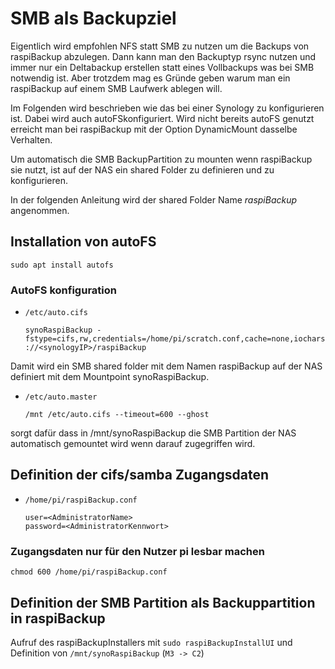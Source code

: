 # SMB als Backupziel

Eigentlich wird empfohlen NFS statt SMB zu nutzen um die Backups
von raspiBackup abzulegen.
Dann kann man den Backuptyp rsync nutzen und immer nur ein Deltabackup
erstellen statt eines Vollbackups was bei SMB notwendig ist.
Aber trotzdem mag es Gründe geben warum man ein raspiBackup auf einem
SMB Laufwerk ablegen will.

Im Folgenden wird beschrieben wie das bei einer Synology zu
konfigurieren ist. Dabei wird auch autoFSkonfiguriert. 
Wird nicht bereits autoFS genutzt erreicht man bei raspiBackup mit der
Option DynamicMount dasselbe Verhalten.

Um automatisch die SMB BackupPartition zu mounten wenn raspiBackup sie
nutzt, ist auf der NAS ein shared Folder zu definieren und zu
konfigurieren.

In der folgenden Anleitung wird der shared Folder Name *raspiBackup*
 angenommen.

## Installation von autoFS

```
sudo apt install autofs
```

### AutoFS konfiguration

  - `/etc/auto.cifs`

    ```
    synoRaspiBackup -fstype=cifs,rw,credentials=/home/pi/scratch.conf,cache=none,iocharset=utf8,file_mode=0664,dir_mode=0775,vers=3.1.1,soft,iocharset=utf8 ://<synologyIP>/raspiBackup
    ```

Damit wird ein SMB shared folder mit dem Namen raspiBackup
auf der NAS definiert mit dem Mountpoint synoRaspiBackup.

  - `/etc/auto.master`

    ```
    /mnt /etc/auto.cifs --timeout=600 --ghost
    ```

sorgt dafür dass in /mnt/synoRaspiBackup die SMB Partition der NAS
automatisch gemountet wird wenn darauf zugegriffen wird.

## Definition der cifs/samba Zugangsdaten

  - `/home/pi/raspiBackup.conf`
    ```
    user=<AdministratorName>
    password=<AdministratorKennwort>
    ```

### Zugangsdaten nur für den Nutzer pi lesbar machen

```
chmod 600 /home/pi/raspiBackup.conf
```

## Definition der SMB Partition als Backuppartition in raspiBackup
   Aufruf des raspiBackupInstallers mit `sudo raspiBackupInstallUI`
und Definition von `/mnt/synoRaspiBackup` (`M3 -> C2`)

[.status]: rft
[.source]: https://www.linux-tips-and-tricks.de/de/raspibackupcategoried/687-raspibackup-nutzung-einer-synology-als-backupspace-mit-cifs-samba-und-autofs

